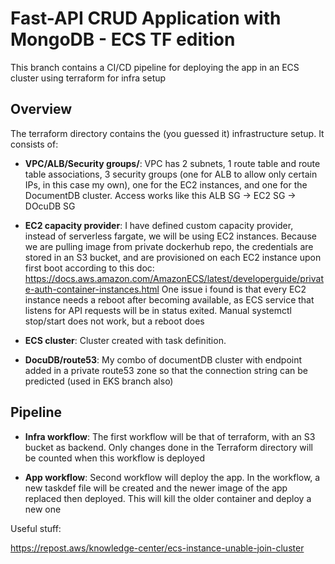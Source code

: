 # Fast-API CRUD Application with MongoDB - ECS TF edition

This branch contains a CI/CD pipeline for deploying the app in an ECS cluster using terraform for infra setup

## Overview

The terraform directory contains the (you guessed it) infrastructure setup. It consists of:

- **VPC/ALB/Security groups/**: VPC has 2 subnets, 1 route table and route table associations, 3 security groups (one for ALB to allow only certain IPs, in this case my own), one for the EC2 instances, and one for the DocumentDB cluster. Access works like this ALB SG -> EC2 SG -> DOcuDB SG

- **EC2 capacity provider**: I have defined custom capacity provider, instead of serverless fargate, we will be using EC2 instances. Because we are pulling image from private dockerhub repo, the credentials are stored in an S3 bucket, and are provisioned on each EC2 instance upon first boot according to this doc:
https://docs.aws.amazon.com/AmazonECS/latest/developerguide/private-auth-container-instances.html
One issue i found is that every EC2 instance needs a reboot after becoming available, as ECS service that listens for API requests will be in status exited. Manual systemctl stop/start does not work, but a reboot does

- **ECS cluster**: Cluster created with task definition. 

- **DocuDB/route53**: My combo of documentDB cluster with endpoint added in a private route53 zone so that the connection string can be predicted (used in EKS branch also)

## Pipeline

- **Infra workflow**: The first workflow will be that of terraform, with an S3 bucket as backend. Only changes done in the Terraform directory will be counted when this workflow is deployed

- **App workflow**: Second workflow will deploy the app. In the workflow, a new taskdef file will be created and the newer image of the app replaced then deployed. This will kill the older container and deploy a new one

Useful stuff:

https://repost.aws/knowledge-center/ecs-instance-unable-join-cluster